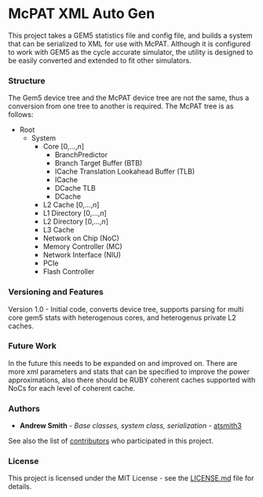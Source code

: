 # McPAT XML Auto Gen

This project takes a GEM5 statistics file and config file, and builds a system
that can be serialized to XML for use with McPAT. Although it is configured to
work with GEM5 as the cycle accurate simulator, the utility is designed to be
easily converted and extended to fit other simulators.

### Structure

The Gem5 device tree and the McPAT device tree are not the same, thus
a conversion from one tree to another is required. The McPAT tree is as
follows:

- Root
  - System
    - Core [0,...,*n*]
      - BranchPredictor
      - Branch Target Buffer (BTB)
      - ICache Translation Lookahead Buffer (TLB)
      - ICache
      - DCache TLB
      - DCache
    - L2 Cache [0,...,*n*]
    - L1 Directory [0,...,*n*]
    - L2 Directory [0,...,*n*]
    - L3 Cache
    - Network on Chip (NoC)
    - Memory Controller (MC)
    - Network Interface (NIU)
    - PCIe
    - Flash Controller

### Versioning and Features

Version 1.0 - Initial code, converts device tree, supports parsing for multi
core gem5 stats with heterogenous cores, and heterogenus private L2 caches.

### Future Work

In the future this needs to be expanded on and improved on. There are more xml
parameters and stats that can be specified to improve the power
approximations, also there should be RUBY coherent caches supported with NoCs
for each level of coherent cache.

### Authors

* **Andrew Smith** - *Base classes, system class, serialization* - [atsmith3](https://github.com/atsmith3)

See also the list of [contributors](https://github.com/atsmith3/predict-T/graphs/contributors) who participated in this project.

### License

This project is licensed under the MIT License - see the [LICENSE.md](LICENSE.md) file for details.
